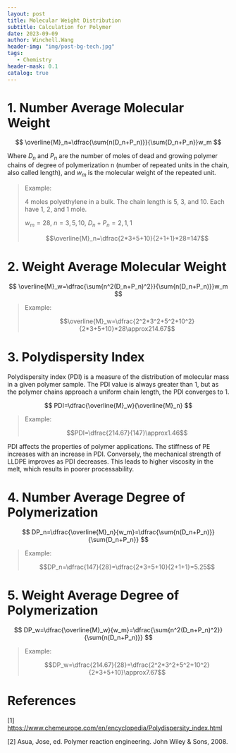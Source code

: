 ```yaml
---
layout: post
title: Molecular Weight Distribution
subtitle: Calculation for Polymer
date: 2023-09-09
author: Winchell.Wang
header-img: "img/post-bg-tech.jpg"
tags:
   - Chemistry
header-mask: 0.1
catalog: true
---
```


# 1. Number Average Molecular Weight

$$
\overline{M}_n=\dfrac{\sum{n(D_n+P_n)}}{\sum{D_n+P_n}}w_m
$$

Where $D_n$ and $P_n$ are the number of moles of dead and growing polymer chains of degree of polymerization n (number of repeated units in the chain, also called length), and $w_m$ is the molecular weight of the repeated unit.

> Example:
>
> 4 moles polyethylene in a bulk. The chain length is 5, 3, and 10. Each have 1, 2, and 1 mole.
>
>$w_m=28$, $n=3,5,10$, $D_n+P_n=2,1,1$
>
>$$\overline{M}_n=\dfrac{2*3+5+10}{2+1+1}*28=147$$

# 2. Weight Average Molecular Weight

$$
\overline{M}_w=\dfrac{\sum{n^2(D_n+P_n)^2}}{\sum{n(D_n+P_n)}}w_m
$$

> Example:
>
>$$\overline{M}_w=\dfrac{2^2*3^2+5^2+10^2}{2*3+5+10}*28\approx214.67$$

# 3. Polydispersity Index

Polydispersity index (PDI) is a measure of the distribution of molecular mass in a given polymer sample. The PDI value is always greater than 1, but as the polymer chains approach a uniform chain length, the PDI converges to 1.

$$
PDI=\dfrac{\overline{M}_w}{\overline{M}_n}
$$

> Example:
>
>$$PDI=\dfrac{214.67}{147}\approx1.46$$

PDI affects the properties of polymer applications. The stiffness of PE increases with an increase in PDI. Conversely, the mechanical strength of LLDPE improves as PDI decreases. This leads to higher viscosity in the melt, which results in poorer processability.

# 4. Number Average Degree of Polymerization

$$
DP_n=\dfrac{\overline{M}_n}{w_m}=\dfrac{\sum{n(D_n+P_n)}}{\sum{D_n+P_n}}
$$

> Example:
>
>$$DP_n=\dfrac{147}{28}=\dfrac{2*3+5+10}{2+1+1}=5.25$$

# 5. Weight Average Degree of Polymerization

$$
DP_w=\dfrac{\overline{M}_w}{w_m}=\dfrac{\sum{n^2(D_n+P_n)^2}}{\sum{n(D_n+P_n)}}
$$

> Example:
>
>$$DP_w=\dfrac{214.67}{28}=\dfrac{2^2*3^2+5^2+10^2}{2*3+5+10}\approx7.67$$

# References
[1] https://www.chemeurope.com/en/encyclopedia/Polydispersity_index.html

[2] Asua, Jose, ed. Polymer reaction engineering. John Wiley & Sons, 2008.